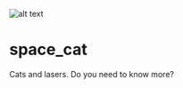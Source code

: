![alt text](https://www.nicepng.com/png/full/179-1795366_feine-clipart-cat-head-frequency-festival-cat.png)

# space_cat
Cats and lasers. Do you need to know more?
